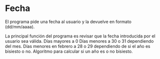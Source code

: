 # Fecha
El programa pide una fecha al usuario y la devuelve en formato (dd/mm/aaaa).

La principal función del programa es revisar que la fecha introducida por el usuario sea válida.
  Días mayores a 0
  Días menores a 30 o 31 dependiendo del mes.
  Días menores en febrero a 28 o 29 dependiendo de si el año es bisiesto o no.
    Algoritmo para calcular si un año es o no bisiesto.
